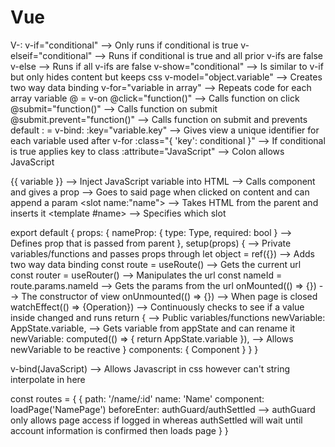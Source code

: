 # Vue

<!-- SECTION HTML -->
  V-:
    v-if="conditional" --> Only runs if conditional is true
      v-elseif="conditional" --> Runs if conditional is true and all prior v-ifs are false
      v-else --> Runs if all v-ifs are false
    v-show="conditional" --> Is similar to v-if but only hides content but keeps css
    v-model="object.variable" --> Creates two way data binding
    v-for="variable in array" --> Repeats code for each array variable
    @ = v-on
      @click="function()" --> Calls function on click
      @submit="function()" --> Calls function on submit
      @submit.prevent="function()" --> Calls function on submit and prevents default
    : = v-bind:
      :key="variable.key" --> Gives view a unique identifier for each variable used after v-for
      :class="{ 'key': conditional }" --> If conditional is true applies key to class
      :attribute="JavaScript" --> Colon allows JavaScript

  {{ variable }} --> Inject JavaScript variable into HTML
  <Component :nameProp="variable"></Component> --> Calls component and gives a prop
  <router-link :to="{ name: 'Name', params: { nameId: variable } }"></router-link> --> Goes to said page when clicked on content and can append a param
  <slot name:"name"></slot> --> Takes HTML from the parent and inserts it
  <template #name></template> --> Specifies which slot 

<!-- SECTION JavaScript -->
  export default {
    props: {
      nameProp: { type: Type, required: bool } --> Defines prop that is passed from parent
    },
    setup(props) { --> Private variables/functions and passes props through
      let object = ref({}) --> Adds two way data binding
      const route = useRoute() --> Gets the current url
      const router = useRouter() --> Manipulates the url
      const nameId = route.params.nameId --> Gets the params from the url
      onMounted(() => {}) --> The constructor of view
      onUnmounted(() => {}) --> When page is closed
      watchEffect(() => {Operation}) --> Continuously checks to see if a value inside changed and runs
      return { --> Public variables/functions
        newVariable: AppState.variable, --> Gets variable from appState and can rename it
        newVariable: computed(() => { return AppState.variable }), --> Allows newVariable to be reactive
      }
      components: { Component }
    }
  }

<!-- SECTION CSS -->
  v-bind(JavaScript) --> Allows Javascript in css however can't string interpolate in here

<!-- SECTION Router -->
  const routes = {
    {
      path: '/name/:id'
      name: 'Name'
      component: loadPage('NamePage')
      beforeEnter: authGuard/authSettled --> authGuard only allows page access if logged in whereas authSettled will wait until account information is confirmed then loads page
    }
  }